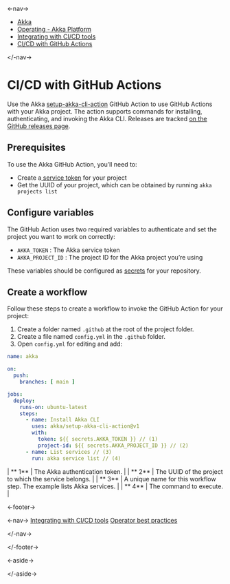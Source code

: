 

<-nav->

- [  Akka](../../index.html)
- [  Operating - Akka Platform](../index.html)
- [  Integrating with CI/CD tools](index.html)
- [  CI/CD with GitHub Actions](github-actions.html)



</-nav->



# CI/CD with GitHub Actions

Use the Akka [setup-akka-cli-action](https://github.com/akka/setup-akka-cli-action) GitHub Action to use GitHub Actions with your Akka project. The action supports commands for installing, authenticating, and invoking the Akka CLI. Releases are tracked [on the GitHub releases page](https://github.com/lightbend/setup-akka-action/releases).

## [](about:blank#_prerequisites) Prerequisites

To use the Akka GitHub Action, you’ll need to:

- Create a[  service token](index.html#create_a_service_token)   for your project
- Get the UUID of your project, which can be obtained by running `akka projects list`

## [](about:blank#_configure_variables) Configure variables

The GitHub Action uses two required variables to authenticate and set the project you want to work on correctly:

- `AKKA_TOKEN`   : The Akka service token
- `AKKA_PROJECT_ID`   : The project ID for the Akka project you’re using

These variables should be configured as [secrets](https://docs.github.com/en/actions/reference/encrypted-secrets#creating-encrypted-secrets-for-a-repository) for your repository.

## [](about:blank#_create_a_workflow) Create a workflow

Follow these steps to create a workflow to invoke the GitHub Action for your project:

1. Create a folder named `.github`   at the root of the project folder.
2. Create a file named `config.yml`   in the `.github`   folder.
3. Open `config.yml`   for editing and add:  


```yaml
name: akka

on:
  push:
    branches: [ main ]

jobs:
  deploy:
    runs-on: ubuntu-latest
    steps:
      - name: Install Akka CLI
        uses: akka/setup-akka-cli-action@v1
        with:
          token: ${{ secrets.AKKA_TOKEN }} // (1)
          project-id: ${{ secrets.AKKA_PROJECT_ID }} // (2)
      - name: List services // (3)
        run: akka service list // (4)
```

| **    1** | The Akka authentication token. |
| **    2** | The UUID of the project to which the service belongs. |
| **    3** | A unique name for this workflow step. The example lists Akka services. |
| **    4** | The command to execute. |



<-footer->


<-nav->
[Integrating with CI/CD tools](index.html) [Operator best practices](../operator-best-practices.html)

</-nav->


</-footer->


<-aside->


</-aside->
